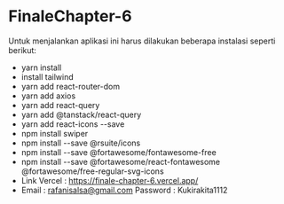 # FinaleChapter-6
Untuk menjalankan aplikasi ini harus dilakukan beberapa instalasi seperti berikut:
- yarn install
- install tailwind
- yarn add react-router-dom
- yarn add axios
- yarn add react-query
- yarn add @tanstack/react-query
- yarn add react-icons --save
- npm install swiper
- npm install --save @rsuite/icons
- npm install --save @fortawesome/fontawesome-free
- npm install --save @fortawesome/react-fontawesome @fortawesome/free-regular-svg-icons
- Link Vercel : https://finale-chapter-6.vercel.app/
- Email : rafanisalsa@gmail.com Password : Kukirakita1112
